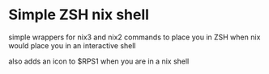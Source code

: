 # Simple ZSH nix shell
simple wrappers for nix3 and nix2 commands to place you in ZSH when nix would place you in an interactive shell

also adds an icon to $RPS1 when you are in a nix shell
